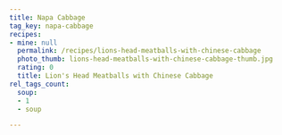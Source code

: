 ```yaml
---
title: Napa Cabbage
tag_key: napa-cabbage
recipes:
- mine: null
  permalink: /recipes/lions-head-meatballs-with-chinese-cabbage
  photo_thumb: lions-head-meatballs-with-chinese-cabbage-thumb.jpg
  rating: 0
  title: Lion's Head Meatballs with Chinese Cabbage
rel_tags_count:
  soup:
  - 1
  - soup

---
```

